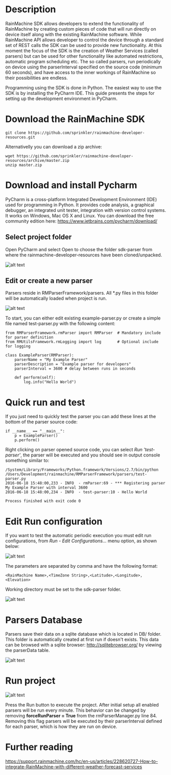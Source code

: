 # Description
   RainMachine SDK allows developers to extend the functionality of RainMachine by creating custom pieces of code that will run directly on device itself along with the existing RainMachine software. While RainMachine API allows developer to control the device through a standard set of REST calls the SDK can be used to provide new functionality. 
   At this moment the focus of the SDK is the creation of Weather Services (called parsers) but can be used for other functionality like automated restrictions, automatic program scheduling etc. The so called parsers, run periodically on device using the parserInterval specified on the source code (minimum 60 seconds), and have access to the inner workings of RainMachine so their possibilities are endless. 

Programming using the SDK is done in Python. The easiest way to use the SDK is by installing the PyCharm IDE.
This guide presents the steps for setting up the development environment in PyCharm.

# Download the RainMachine SDK 

```
git clone https://github.com/sprinkler/rainmachine-developer-resources.git
```

Alternativelly you can download a zip archive:

```
wget https://github.com/sprinkler/rainmachine-developer-resources/archive/master.zip
unzip master.zip
```

# Download and install Pycharm
 
   PyCharm is a cross-platform Integrated Development Environment (IDE) used for programming in Python. It provides code analysis, a graphical debugger, an integrated unit tester, integration with version control systems. It works on Windows, Mac OS X and Linux. You can download the free community edition here: https://www.jetbrains.com/pycharm/download/

## Select project folder

   Open PyCharm and select Open to choose the folder sdk-parser from where the rainmachine-developer-resources have been cloned/unpacked.

![alt text](https://support.rainmachine.com/hc/en-us/article_attachments/213223948/Pycharm-select-project.png "Select folder")

## Edit or create a new parser

Parsers reside in RMParserFramework/parsers. All *.py files in this folder will be automatically loaded when project is run.

![alt text](https://support.rainmachine.com/hc/en-us/article_attachments/213447127/Pycharm-open-parser.png "New parser")

To start, you can either edit existing example-parser.py or create a simple file named test-parser.py with the following content:
```
from RMParserFramework.rmParser import RMParser  # Mandatory include for parser definition
from RMUtilsFramework.rmLogging import log       # Optional include for logging

class ExampleParser(RMParser):
    parserName = "My Example Parser"
    parserDescription = "Example parser for developers"
    parserInterval = 3600 # delay between runs in seconds

    def perform(self):
        log.info("Hello World")
```

# Quick run and test

If you just need to quickly test the parser you can add these lines at the bottom of the parser source code:
```
if __name__ == "__main__":
    p = ExampleParser()
    p.perform()
```

Right clicking on parser opened source code, you can select *Run 'test-parser'*, the parser will be executed and you should see in output console something similar to:
```
/System/Library/Frameworks/Python.framework/Versions/2.7/bin/python /Users/Development/rainmachine/RMParserFramework/parsers/test-parser.py
2016-06-18 15:48:00,233 - INFO  - rmParser:69 - *** Registering parser My Example Parser with interval 3600
2016-06-18 15:48:00,234 - INFO  - test-parser:10 - Hello World

Process finished with exit code 0
```

# Edit Run configuration

   If you want to test the automatic periodic execution you must edit run configurations, from *Run - Edit Configurations...* menu option, as shown below:

![alt text](https://support.rainmachine.com/hc/en-us/article_attachments/213223968/Pycharm-run-configuration.png)

   The parameters are separated by comma and have the following format: 
   ```
   <RainMachine Name>,<TimeZone String>,<Latitude>,<Longitude>,<Elevation>
   ``` 
Working directory must be set to the sdk-parser folder.

![alt text](https://support.rainmachine.com/hc/en-us/article_attachments/213224028/800px-Pycharm-run-configuration-2.png)

# Parsers Database

   Parsers save their data on a sqlite database which is located in DB/<RainMachine Name> folder. 
This folder is automatically created at first run if doesn't exists.
This data can be browsed with a sqlite browser: http://sqlitebrowser.org/ by viewing the parserData table.

![alt text](https://support.rainmachine.com/hc/en-us/article_attachments/213224008/Parser-db-path.png)

# Run project

![alt text](https://support.rainmachine.com/hc/en-us/article_attachments/213447187/Pycharm-run.png)

   Press the Run button to execute the project. After initial setup all enabled parsers will be run every minute.
This behavior can be changed by removing **forceRunParser = True** from the rmParserManager.py line 84.
Removing this flag parsers will be executed by their parserInterval defined for each parser, which is how they are run on device.

# Further reading

https://support.rainmachine.com/hc/en-us/articles/228620727-How-to-integrate-RainMachine-with-different-weather-forecast-services

